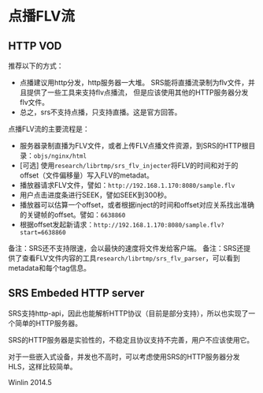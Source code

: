 # 点播FLV流

## HTTP VOD

推荐以下的方式：
* 点播建议用http分发，http服务器一大堆。
SRS能将直播流录制为flv文件，并且提供了一些工具来支持flv点播流，
但是应该使用其他的HTTP服务器分发flv文件。
* 总之，srs不支持点播，只支持直播。这是官方回答。

点播FLV流的主要流程是：
* 服务器录制直播为FLV文件，或者上传FLV点播文件资源，到SRS的HTTP根目录：`objs/nginx/html`
* [可选] 使用`research/librtmp/srs_flv_injecter`将FLV的时间和对于的offset（文件偏移量）写入FLV的metadat。
* 播放器请求FLV文件，譬如：`http://192.168.1.170:8080/sample.flv`
* 用户点击进度条进行SEEK，譬如SEEK到300秒。
* 播放器可以估算一个offset，或者根据inject的时间和offset对应关系找出准确的关键帧的offset。譬如：`6638860`
* 根据offset发起新请求：`http://192.168.1.170:8080/sample.flv?start=6638860`

备注：SRS还不支持限速，会以最快的速度将文件发给客户端。
备注：SRS还提供了查看FLV文件内容的工具`research/librtmp/srs_flv_parser`，可以看到metadata和每个tag信息。

## SRS Embeded HTTP server

SRS支持http-api，因此也能解析HTTP协议（目前是部分支持），所以也实现了一个简单的HTTP服务器。

SRS的HTTP服务器是实验性的，不稳定且协议支持不完善，用户不应该使用它。

对于一些嵌入式设备，并发也不高时，可以考虑使用SRS的HTTP服务器分发HLS，这样比较简单。

Winlin 2014.5